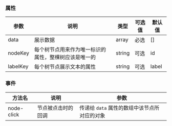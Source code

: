 ### 属性

| 参数     | 说明                                                 | 类型   | 可选值 | 默认值 |
| -------- | ---------------------------------------------------- | ------ | ------ | ------ |
| data     | 展示数据                                             | array  | 必选   | []     |
| nodeKey  | 每个树节点用来作为唯一标识的属性，整棵树应该是唯一的 | string | 可选   | id     |
| labelKey | 每个树节点展示文本的属性                             | string | 可选   | label  |

### 事件

| 方法名     | 说明               | 参数                                         |
| ---------- | ------------------ | -------------------------------------------- |
| node-click | 节点被点击时的回调 | 传递给 `data` 属性的数组中该节点所对应的对象 |





